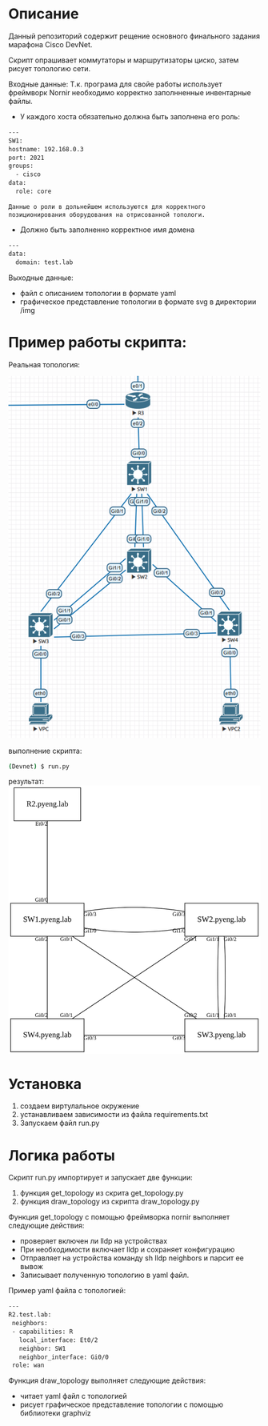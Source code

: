 # Описание
Данный репозиторий содержит рещение основного финального задания марафона Cisco DevNet.

Скрипт опрашивает коммутаторы и маршрутизаторы циско, затем рисует топологию сети.

Входные данные:
  Т.к. програма для свойе работы использует фреймворк Nornir необходимо корректно заполнненные инвентарные файлы.
   - У каждого хоста обязательно должна быть заполнена его роль:
  ```sh
  ---
  SW1:
  hostname: 192.168.0.3
  port: 2021
  groups:
    - cisco
  data:
    role: core
  ```
    Данные о роли в дольнейшем используются для корректного позиционирования оборудования на отрисованной топологи.  

   - Должно быть заполненно корректное имя домена
  ```sh
  ---
  data:
    domain: test.lab
  ```    


Выходные данные:
 - файл с описанием топологии в формате yaml
 - графическое представление топологии в формате svg в директории /img



# Пример работы скрипта:

Реальная топология:

![alt img](real_topology.PNG)

выполнение скрипта:
```sh
(Devnet) $ run.py
```

результат:
![alt img](img/draw_topology.svg)



# Установка

  1) создаем виртулальное окружение
  2) устанавливаем зависимости из файла requirements.txt
  3) Запускаем файл run.py



# Логика работы

Cкрипт run.py импортирует и запускает две функции:
  1) функция get_topology из скрита get_topology.py
  2) функция draw_topology из скрипта draw_topology.py


Функция get_topology с помощью фреймворка nornir выполняет следующие действия:
 - проверяет включен ли lldp на устройствах 
 - При необходимости включает lldp и сохраняет конфигурацию
 - Отправляет на устройства команду sh lldp neighbors и парсит ее вывож
 - Записывает полученную топологию в yaml файл.

 Пример yaml файла с топологией:
 ```sh
 ---
 R2.test.lab:
  neighbors:
  - capabilities: R
    local_interface: Et0/2
    neighbor: SW1
    neighbor_interface: Gi0/0
  role: wan
  ```


Функция draw_topology выполняет следующие действия:
 - читает yaml файл с топологией
 - рисует графическое представление топологии с помощью библиотеки graphviz 